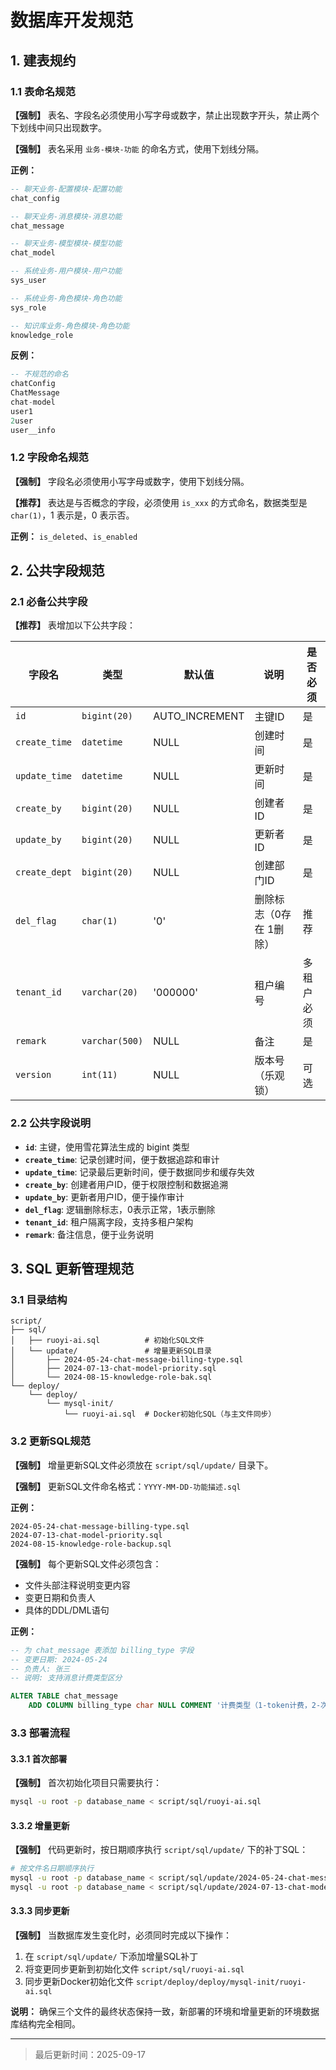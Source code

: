 # 数据库开发规范


## 1. 建表规约

### 1.1 表命名规范

**【强制】** 表名、字段名必须使用小写字母或数字，禁止出现数字开头，禁止两个下划线中间只出现数字。

**【强制】** 表名采用 `业务-模块-功能` 的命名方式，使用下划线分隔。

**正例：**
```sql
-- 聊天业务-配置模块-配置功能
chat_config

-- 聊天业务-消息模块-消息功能  
chat_message

-- 聊天业务-模型模块-模型功能
chat_model

-- 系统业务-用户模块-用户功能
sys_user

-- 系统业务-角色模块-角色功能
sys_role

-- 知识库业务-角色模块-角色功能
knowledge_role
```

**反例：**
```sql
-- 不规范的命名
chatConfig
ChatMessage
chat-model
user1
2user
user__info
```

### 1.2 字段命名规范

**【强制】** 字段名必须使用小写字母或数字，使用下划线分隔。

**【推荐】** 表达是与否概念的字段，必须使用 `is_xxx` 的方式命名，数据类型是 `char(1)`，1 表示是，0 表示否。

**正例：** `is_deleted`、`is_enabled`

## 2. 公共字段规范

### 2.1 必备公共字段


**【推荐】** 表增加以下公共字段：

| 字段名 | 类型 | 默认值 | 说明 | 是否必须 |
|--------|------|--------|------|----------|
| `id` | `bigint(20)` | AUTO_INCREMENT | 主键ID | 是 |
| `create_time` | `datetime` | NULL | 创建时间 | 是 |
| `update_time` | `datetime` | NULL | 更新时间 | 是 |
| `create_by` | `bigint(20)` | NULL | 创建者ID | 是 |
| `update_by` | `bigint(20)` | NULL | 更新者ID | 是 |
| `create_dept` | `bigint(20)` | NULL | 创建部门ID | 是 |
| `del_flag` | `char(1)` | '0' | 删除标志（0存在 1删除） | 推荐 |
| `tenant_id` | `varchar(20)` | '000000' | 租户编号 | 多租户必须 |
| `remark` | `varchar(500)` | NULL | 备注 | 是 |
| `version` | `int(11)` | NULL | 版本号（乐观锁） | 可选 |

### 2.2 公共字段说明

- **`id`**: 主键，使用雪花算法生成的 bigint 类型
- **`create_time`**: 记录创建时间，便于数据追踪和审计
- **`update_time`**: 记录最后更新时间，便于数据同步和缓存失效
- **`create_by`**: 创建者用户ID，便于权限控制和数据追溯
- **`update_by`**: 更新者用户ID，便于操作审计
- **`del_flag`**: 逻辑删除标志，0表示正常，1表示删除
- **`tenant_id`**: 租户隔离字段，支持多租户架构
- **`remark`**: 备注信息，便于业务说明

## 3. SQL 更新管理规范

### 3.1 目录结构

```
script/
├── sql/
│   ├── ruoyi-ai.sql          # 初始化SQL文件
│   └── update/               # 增量更新SQL目录
│       ├── 2024-05-24-chat-message-billing-type.sql
│       ├── 2024-07-13-chat-model-priority.sql
│       └── 2024-08-15-knowledge-role-bak.sql
└── deploy/
    └── deploy/
        └── mysql-init/
            └── ruoyi-ai.sql  # Docker初始化SQL（与主文件同步）
```

### 3.2 更新SQL规范

**【强制】** 增量更新SQL文件必须放在 `script/sql/update/` 目录下。

**【强制】** 更新SQL文件命名格式：`YYYY-MM-DD-功能描述.sql`

**正例：**
```
2024-05-24-chat-message-billing-type.sql
2024-07-13-chat-model-priority.sql
2024-08-15-knowledge-role-backup.sql
```

**【强制】** 每个更新SQL文件必须包含：
- 文件头部注释说明变更内容
- 变更日期和负责人
- 具体的DDL/DML语句

**正例：**
```sql
-- 为 chat_message 表添加 billing_type 字段
-- 变更日期: 2024-05-24
-- 负责人: 张三
-- 说明: 支持消息计费类型区分

ALTER TABLE chat_message
    ADD COLUMN billing_type char NULL COMMENT '计费类型（1-token计费，2-次数计费，null-普通消息）';
```

### 3.3 部署流程

#### 3.3.1 首次部署

**【强制】** 首次初始化项目只需要执行：
```bash
mysql -u root -p database_name < script/sql/ruoyi-ai.sql
```

#### 3.3.2 增量更新

**【强制】** 代码更新时，按日期顺序执行 `script/sql/update/` 下的补丁SQL：

```bash
# 按文件名日期顺序执行
mysql -u root -p database_name < script/sql/update/2024-05-24-chat-message-billing-type.sql
mysql -u root -p database_name < script/sql/update/2024-07-13-chat-model-priority.sql
```

#### 3.3.3 同步更新

**【强制】** 当数据库发生变化时，必须同时完成以下操作：

1. 在 `script/sql/update/` 下添加增量SQL补丁
2. 将变更同步更新到初始化文件 `script/sql/ruoyi-ai.sql`
3. 同步更新Docker初始化文件 `script/deploy/deploy/mysql-init/ruoyi-ai.sql`

**说明：** 确保三个文件的最终状态保持一致，新部署的环境和增量更新的环境数据库结构完全相同。

---

> 
> 最后更新时间：2025-09-17
